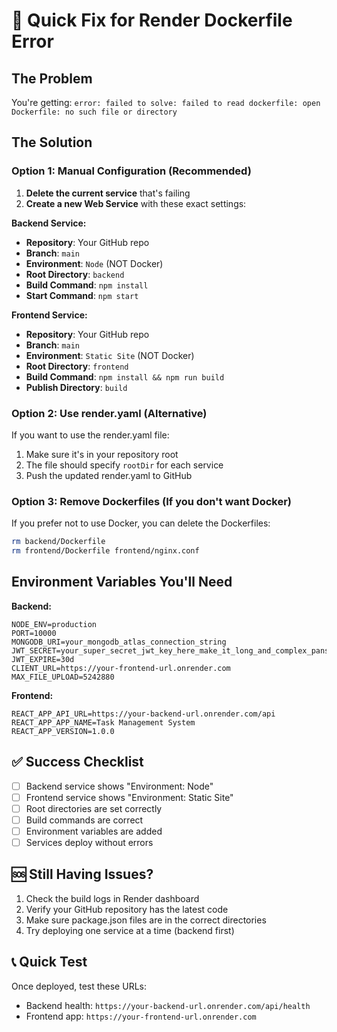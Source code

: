 # 🚨 Quick Fix for Render Dockerfile Error

## The Problem
You're getting: `error: failed to solve: failed to read dockerfile: open Dockerfile: no such file or directory`

## The Solution

### Option 1: Manual Configuration (Recommended)

1. **Delete the current service** that's failing
2. **Create a new Web Service** with these exact settings:

**Backend Service:**
- **Repository**: Your GitHub repo
- **Branch**: `main`
- **Environment**: `Node` (NOT Docker)
- **Root Directory**: `backend`
- **Build Command**: `npm install`
- **Start Command**: `npm start`

**Frontend Service:**
- **Repository**: Your GitHub repo  
- **Branch**: `main`
- **Environment**: `Static Site` (NOT Docker)
- **Root Directory**: `frontend`
- **Build Command**: `npm install && npm run build`
- **Publish Directory**: `build`

### Option 2: Use render.yaml (Alternative)

If you want to use the render.yaml file:
1. Make sure it's in your repository root
2. The file should specify `rootDir` for each service
3. Push the updated render.yaml to GitHub

### Option 3: Remove Dockerfiles (If you don't want Docker)

If you prefer not to use Docker, you can delete the Dockerfiles:
```bash
rm backend/Dockerfile
rm frontend/Dockerfile frontend/nginx.conf
```

## Environment Variables You'll Need

**Backend:**
```
NODE_ENV=production
PORT=10000
MONGODB_URI=your_mongodb_atlas_connection_string
JWT_SECRET=your_super_secret_jwt_key_here_make_it_long_and_complex_panscience_2024
JWT_EXPIRE=30d
CLIENT_URL=https://your-frontend-url.onrender.com
MAX_FILE_UPLOAD=5242880
```

**Frontend:**
```
REACT_APP_API_URL=https://your-backend-url.onrender.com/api
REACT_APP_APP_NAME=Task Management System
REACT_APP_VERSION=1.0.0
```

## ✅ Success Checklist

- [ ] Backend service shows "Environment: Node"
- [ ] Frontend service shows "Environment: Static Site"
- [ ] Root directories are set correctly
- [ ] Build commands are correct
- [ ] Environment variables are added
- [ ] Services deploy without errors

## 🆘 Still Having Issues?

1. Check the build logs in Render dashboard
2. Verify your GitHub repository has the latest code
3. Make sure package.json files are in the correct directories
4. Try deploying one service at a time (backend first)

## 📞 Quick Test

Once deployed, test these URLs:
- Backend health: `https://your-backend-url.onrender.com/api/health`
- Frontend app: `https://your-frontend-url.onrender.com`